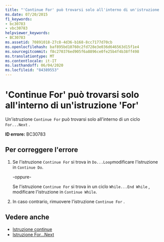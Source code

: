 ```yaml
---
title: "'Continue For' può trovarsi solo all'interno di un'istruzione 'For'"
ms.date: 07/20/2015
f1_keywords:
- bc30783
- vbc30783
helpviewer_keywords:
- BC30783
ms.assetid: 70891018-27c8-4d36-b168-8cc7177d70cb
ms.openlocfilehash: baf895bd10760c2fd728e3e036d646563d15f1e4
ms.sourcegitcommit: f8c270376ed905f6a8896ce0fe25b4f4b38ff498
ms.translationtype: MT
ms.contentlocale: it-IT
ms.lasthandoff: 06/04/2020
ms.locfileid: "84389553"
---
```

# <a name="continue-for-can-only-appear-inside-a-for-statement"></a>'Continue For' può trovarsi solo all'interno di un'istruzione 'For'
Un'istruzione `Continue For` può trovarsi solo all'interno di un ciclo `For...Next` .  
  
 **ID errore:** BC30783  
  
## <a name="to-correct-this-error"></a>Per correggere l'errore  
  
1. Se l'istruzione `Continue For` si trova in `Do...Loop`modificare l'istruzione in `Continue Do`.  
  
     -oppure-  
  
     Se l'istruzione `Continue For` si trova in un ciclo `While...End While` , modificare l'istruzione in `Continue While`.  
  
2. In caso contrario, rimuovere l'istruzione `Continue For` .  
  
## <a name="see-also"></a>Vedere anche

- [Istruzione continue](../language-reference/statements/continue-statement.md)
- [Istruzione For...Next](../language-reference/statements/for-next-statement.md)
